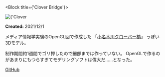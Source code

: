 <Block title={'Clover Bridge'}>
<div className={styles.hero_image}>
<Image
src={'works/clover-bridge'}
width={800}
height={628}
objectFit={'cover'}
alt={'Clover Bridge の画像'}
/>
</div>
<Keywords keywords={[
'OpenGL', 'C++'
]}/>
<p>
<b>Created:</b> 2021/12/1
</p>
<p>
メディア情報学実験のOpenGL回で作成した
「<a href="https://goo.gl/maps/ZWmQnU2A28aHteVC7">小名木川クローバー橋</a>」
っぽい3Dモデル。
</p>
<p>
制作期間約1週間でゴリ押したので細部までは作っていない。
OpenGLで作るのがあまりにもつらすぎてモデリングソフトは偉大だ……となった。
</p>
<p className={'link-area'}>
<a
href="https://github.com/TrpFrog/clover-bridge"
target="_blank"
rel="noopener noreferrer">
GitHub
</a>
</p>
</Block>
